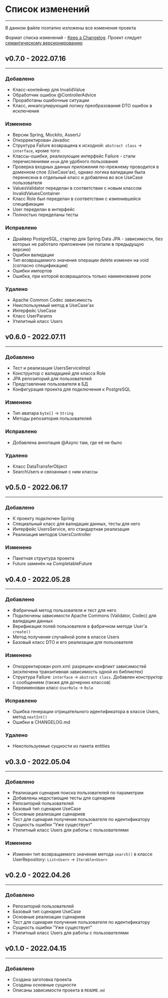 # Список изменений
___
В данном файле поэтапно изложены все изменения проекта

Формат списка изменений - [Keep a Changelog](https://keepachangelog.com/ru/1.0.0/). Проект следует [семантическому версионированию](https://semver.org/lang/ru/)

## v0.7.0 - 2022.07.16

___
### Добавлено

- Класс-контейнер для InvalidValue
- Обработчик ошибок @ControllerAdvice
- Проработаны ошибочные ситуации
- Класс, инкапсулирующий логику преобразования DTO ошибок в исключения

### Изменено

- Версии Spring, Mockito, AssertJ
- Откорректирован Javadoc
- Структура Failure возвращена к исходной: `abstract class` → `interface`, кроме того:
- Классы-ошибки, реализующие интерфейс Failure - стали перечислениями `enum` для удобного пользования
- Проверка входных данных приложения по-прежнему проводится в доменном слое (UseCase'ах), однако
логика валидации была перенесена в отдельный класс и добавлена во все UseCase пользователя
- ValuesValidator переделан в соответствии с новым классом InvalidValuesContainer
- Класс Role был переделан в соответствии с изменившейся спецификации
- User переделан в интерфейс
- Полностью переделаны тесты

### Исправлено

- Драйвер PostgreSQL, стартер для Spring Data JPA - зависимости, без которых не работало приложение
  (не попали в предыдущую версию)
- Ошибки валидации
- Тип возвращаемого значения операции delete изменен на void (согласно спецификации)
- Ошибки импортов
- Ошибка, при которой возвращалось только наименование роли

### Удалено

- Apache Common Codec зависимость
- Неиспользуемый метод в UseCase'ах
- Интерфейс UseCase
- Класс UserParams
- Утилитный класс Users

## v0.6.0 - 2022.07.11

___
### Добавлено

- Тест и реализация UsersServiceImpl
- Конструктор с валидацией для класса Role
- JPA репозиторий для пользователей
- Представление пользователя в БД
- Конфигурация проекта для подключения к PostgreSQL

### Изменено

- Тип аватара `byte[]` → `String`
- Методы репозитория пользователей

### Исправлено

- Добавлена аннотация @Async там, где её не было

### Удалено

- Класс DataTransferObject
- SearchUsers и связанные с ним классы

## v0.5.0 - 2022.06.17

___
### Добавлено

- К проекту подключен Spring
- Специальный класс для валидации данных, тесты для него
- Интерфейс UsersService, его стандартная реализация
- Реализация методов UsersController

### Изменено

- Пакетная структура проекта
- Future заменён на CompletableFuture


## v0.4.0 - 2022.05.28

___
### Добавлено

- Фабричный метод пользователя и тест для него
- Подключены зависимости Apache Commons (Validator, Codec) для валидации данных
- Верификация полей пользователя в фабричном методе User'a `create()`
- Метод получения случайной роли в классе Users
- Базовый класс DTO и его реализации для пользователя

### Изменено

- Откорректирован pom.xml: разрешен конфликт зависимостей (исключена транзитивная зависимость одной из библиотек)
- Структура Failure: `interface` → `abstract class`. Добавлен конструктор с сообщением (также для дочерних классов)
- Переименован класс `UserRole` → `Role`

### Исправлено

- Ошибка генерации отрицательного идентификатора в классе Users, метод `nextInt()`
- Ошибки в CHANGELOG.md

### Удалено

- Неиспользуемые сущности из пакета entities

## v0.3.0 - 2022.05.04
___
### Добавлено

- Реализация сценария поиска пользователей по параметрам
- Добавлены недостающие тесты для сценариев
- Репозиторий пользователей
- Базовый тип сценария UseCase
- Основные реализации сценариев
- Тест для сценария получения пользователя по идентификатору
- Сущность ошибки "Уже существует"
- Утилитный класс Users для работы с пользователями

### Изменено

- Изменен тип возвращаемого значения метода `search()` в классе UserRepository: `List<User>` → `Iterable<User>`

## v0.2.0 - 2022.04.26
___
### Добавлено

- Репозиторий пользователей
- Базовый тип сценария UseCase
- Основные реализации сценариев
- Тест для сценария получения пользователя по идентификатору
- Сущность ошибки "Уже существует"
- Утилитный класс Users для работы с пользователями

## v0.1.0 - 2022.04.15
___
### Добавлено

- Создана заготовка проекта
- Созданы основные сущности
- Описаны зависимости проекта в `README.md`